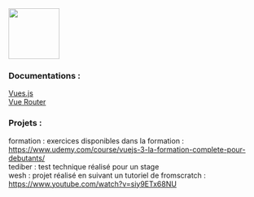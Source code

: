 <img src="https://router.vuejs.org/logo.png"  width="100" height=auto>

### Documentations :

[Vues.js](https://v3.vuejs.org/guide/migration/introduction.html#overview)  
[Vue Router](https://router.vuejs.org/fr/)

### Projets :

formation : exercices disponibles dans la formation : https://www.udemy.com/course/vuejs-3-la-formation-complete-pour-debutants/  
tediber : test technique réalisé pour un stage  
wesh : projet réalisé en suivant un tutoriel de fromscratch : https://www.youtube.com/watch?v=siy9ETx68NU

